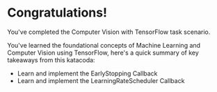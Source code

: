# Congratulations!
You've completed the Computer Vision with TensorFlow task scenario.

You've learned the foundational concepts of Machine Learning and Computer Vision using TensorFlow, here's a quick summary of key takeaways from this katacoda:

* Learn and implement the EarlyStopping Callback
* Learn and implement the LearningRateScheduler Callback